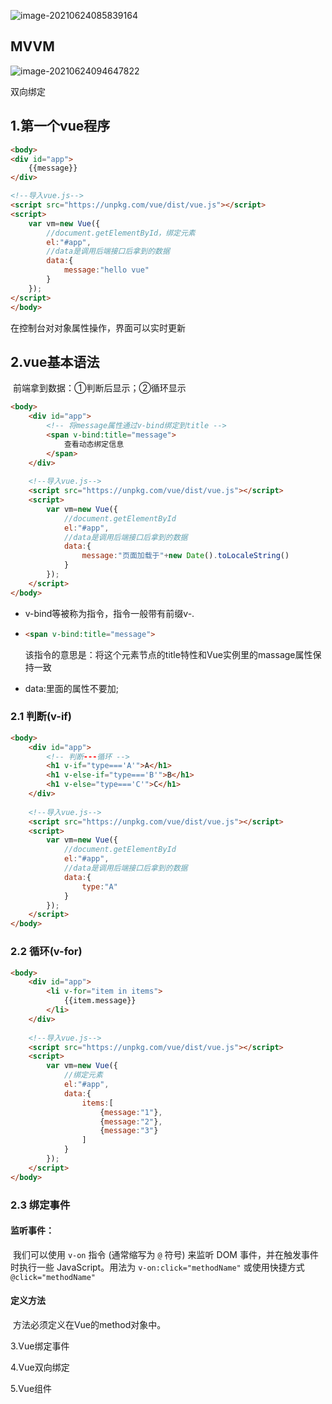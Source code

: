 ![image-20210624085839164](D:\img\image-20210624085839164.png)

## MVVM

![image-20210624094647822](D:\img\image-20210624094647822.png)

双向绑定







## 1.第一个vue程序

```html
<body>
<div id="app">
    {{message}}
</div>

<!--导入vue.js-->
<script src="https://unpkg.com/vue/dist/vue.js"></script>
<script>
    var vm=new Vue({
        //document.getElementById，绑定元素
        el:"#app",
        //data是调用后端接口后拿到的数据
        data:{
            message:"hello vue"
        }
    });
</script>
</body>
```

在控制台对对象属性操作，界面可以实时更新





## 2.vue基本语法

​		前端拿到数据：①判断后显示；②循环显示

```html
<body>
    <div id="app">
        <!-- 将message属性通过v-bind绑定到title -->
        <span v-bind:title="message">
            查看动态绑定信息
        </span>
    </div>
    
    <!--导入vue.js-->
    <script src="https://unpkg.com/vue/dist/vue.js"></script>
    <script>
        var vm=new Vue({
            //document.getElementById
            el:"#app",
            //data是调用后端接口后拿到的数据
            data:{
                message:"页面加载于"+new Date().toLocaleString()
            }
        });
    </script>
</body>
```

- v-bind等被称为指令，指令一般带有前缀v-.

- ```html
  <span v-bind:title="message">
  ```

  该指令的意思是：将这个元素节点的title特性和Vue实例里的massage属性保持一致

- data:里面的属性不要加;



### 2.1 判断(v-if)

```html
<body>
    <div id="app">
        <!-- 判断---循环 -->
        <h1 v-if="type==='A'">A</h1>
        <h1 v-else-if="type==='B'">B</h1>
        <h1 v-else="type==='C'">C</h1>
    </div>
    
    <!--导入vue.js-->
    <script src="https://unpkg.com/vue/dist/vue.js"></script>
    <script>
        var vm=new Vue({
            //document.getElementById
            el:"#app",
            //data是调用后端接口后拿到的数据
            data:{
                type:"A"
            }
        });
    </script>
</body>
```

### 2.2 循环(v-for)

```html
<body>
    <div id="app">
        <li v-for="item in items">
            {{item.message}}
        </li>
    </div>
    
    <!--导入vue.js-->
    <script src="https://unpkg.com/vue/dist/vue.js"></script>
    <script>
        var vm=new Vue({
            //绑定元素
            el:"#app",
            data:{
                items:[
                    {message:"1"},
                    {message:"2"},
                    {message:"3"}
                ]
            }
        });
    </script>
</body>
```

### 2.3 绑定事件

#### 监听事件：

​		我们可以使用 `v-on` 指令 (通常缩写为 `@` 符号) 来监听 DOM 事件，并在触发事件时执行一些 JavaScript。用法为 `v-on:click="methodName"` 或使用快捷方式 `@click="methodName"`

#### 定义方法

​		方法必须定义在Vue的method对象中。



















3.Vue绑定事件

4.Vue双向绑定

5.Vue组件



















